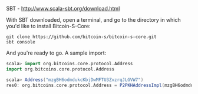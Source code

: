 SBT - http://www.scala-sbt.org/download.html
    
With SBT downloaded, open a terminal, and go to the directory in which you'd like to install Bitcoin-S-Core:

```shell
git clone https://github.com/bitcoin-s/bitcoin-s-core.git
sbt console
```

And you're ready to go. A sample import:

```scala
scala> import org.bitcoins.core.protocol.Address
import org.bitcoins.core.protocol.Address

scala> Address("mzgBH6odmdukcKbjDwMFTU3ZvzrqJLGVW7")
res0: org.bitcoins.core.protocol.Address = P2PKHAddressImpl(mzgBH6odmdukcKbjDwMFTU3ZvzrqJLGVW7)

```
